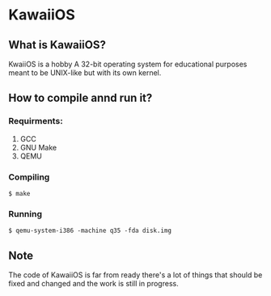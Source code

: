 # KawaiiOS
## What is KawaiiOS?
KwaiiOS is a hobby A 32-bit operating system for educational purposes meant to be UNIX-like but with its own kernel.
## How to compile annd run it?
### Requirments:
1. GCC
2. GNU Make
3. QEMU

### Compiling
`$ make`
### Running
`$ qemu-system-i386 -machine q35 -fda disk.img`
## Note
The code of KawaiiOS is far from ready there's a lot of things that should be fixed and changed and the work is still in progress.
